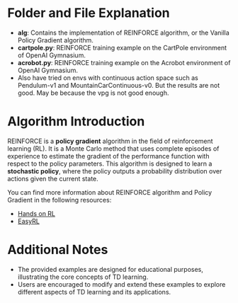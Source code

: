 # Folder and File Explanation

- **alg**: Contains the implementation of REINFORCE algorithm, or the Vanilla Policy Gradient algorithm.
- **cartpole.py**: REINFORCE training example on the CartPole environment of OpenAI Gymnasium.
- **acrobot.py**: REINFORCE training example on the Acrobot environment of OpenAI Gymnasium.
- Also have tried on envs with continuous action space such as Pendulum-v1 and MountainCarContinuous-v0. But the results are not good. May be because the vpg is not good enough.

# Algorithm Introduction

REINFORCE is a **policy gradient** algorithm in the field of reinforcement learning (RL). It is a Monte Carlo method that uses complete episodes of experience to estimate the gradient of the performance function with respect to the policy parameters. This algorithm is designed to learn a **stochastic policy**, where the policy outputs a probability distribution over actions given the current state.

You can find more information about REINFORCE algorithm and Policy Gradient in the following resources:

- [Hands on RL](https://hrl.boyuai.com/chapter/2/%E7%AD%96%E7%95%A5%E6%A2%AF%E5%BA%A6%E7%AE%97%E6%B3%95)
- [EasyRL](https://datawhalechina.github.io/easy-rl/#/chapter4/chapter4?id=_41-%e7%ad%96%e7%95%a5%e6%a2%af%e5%ba%a6%e7%ae%97%e6%b3%95)

# Additional Notes

- The provided examples are designed for educational purposes, illustrating the core concepts of TD learning.
- Users are encouraged to modify and extend these examples to explore different aspects of TD learning and its applications.